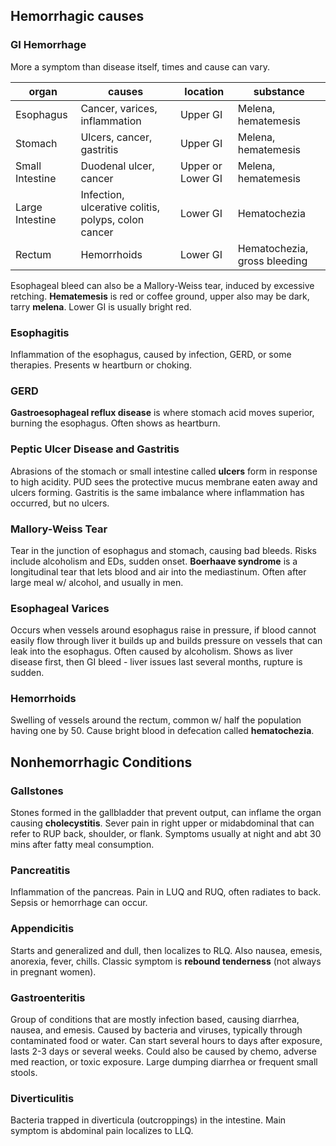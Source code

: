## Hemorrhagic causes

### GI Hemorrhage
More a symptom than disease itself, times and cause can vary.

| organ | causes | location | substance |
|----|----|----|----|
| Esophagus | Cancer, varices, inflammation | Upper GI | Melena, hematemesis |
| Stomach | Ulcers, cancer, gastritis | Upper GI | Melena, hematemesis |
| Small Intestine | Duodenal ulcer, cancer | Upper or Lower GI | Melena, hematemesis |
| Large Intestine | Infection, ulcerative colitis, polyps, colon cancer | Lower GI | Hematochezia |
| Rectum | Hemorrhoids | Lower GI | Hematochezia, gross bleeding |
Esophageal bleed can also be a Mallory-Weiss tear, induced by excessive retching. **Hematemesis** is red or coffee ground, upper also may be dark, tarry **melena**. Lower GI is usually bright red.

### Esophagitis
Inflammation of the esophagus, caused by infection, GERD, or some therapies. Presents w heartburn or choking.

### GERD
**Gastroesophageal reflux disease** is where stomach acid moves superior, burning the esophagus. Often shows as heartburn.

### Peptic Ulcer Disease and Gastritis
Abrasions of the stomach or small intestine called **ulcers** form in response to high acidity. PUD sees the protective mucus membrane eaten away and ulcers forming. Gastritis is the same imbalance where inflammation has occurred, but no ulcers.

### Mallory-Weiss Tear
Tear in the junction of esophagus and stomach, causing bad bleeds. Risks include alcoholism and EDs, sudden onset. **Boerhaave syndrome** is a longitudinal tear that lets blood and air into the mediastinum. Often after large meal w/ alcohol, and usually in men.

### Esophageal Varices
Occurs when vessels around esophagus raise in pressure, if blood cannot easily flow through liver it builds up and builds pressure on vessels that can leak into the esophagus. Often caused by alcoholism. Shows as liver disease first, then GI bleed - liver issues last several months, rupture is sudden.

### Hemorrhoids
Swelling of vessels around the rectum, common w/ half the population having one by 50. Cause bright blood in defecation called **hematochezia**.

## Nonhemorrhagic Conditions
### Gallstones
Stones formed in the gallbladder that prevent output, can inflame the organ causing **cholecystitis**. Sever pain in right upper or midabdominal that can refer to RUP back, shoulder, or flank. Symptoms usually at night and abt 30 mins after fatty meal consumption.

### Pancreatitis
Inflammation of the pancreas. Pain in LUQ and RUQ, often radiates to back. Sepsis or hemorrhage can occur.

### Appendicitis
Starts and generalized and dull, then localizes to RLQ. Also nausea, emesis, anorexia, fever, chills. Classic symptom is **rebound tenderness** (not always in pregnant women).

### Gastroenteritis
Group of conditions that are mostly infection based, causing diarrhea, nausea, and emesis. Caused by bacteria and viruses, typically through contaminated food or water. Can start several hours to days after exposure, lasts 2-3 days or several weeks. Could also be caused by chemo, adverse med reaction, or toxic exposure. Large dumping diarrhea or frequent small stools.

### Diverticulitis
Bacteria trapped in diverticula (outcroppings) in the intestine. Main symptom is abdominal pain localizes to LLQ.